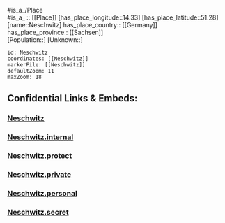 ﻿---
location: [51.28,14.33] 
mapzoom: [7,12] 
mapmarker: city 
type: City
tags:
- geo/City


SpocWebEntityId: 32782
isDeleted: false
confidential: public

---
#is_a_/Place  
#is_a_ :: [[Place]] 
[has_place_longitude::14.33] 
[has_place_latitude::51.28] 
[name::Neschwitz] 
has_place_country:: [[Germany]]  
has_place_province:: [[Sachsen]]  
[Population::] 
[Unknown::] 


```leaflet
id: Neschwitz
coordinates: [[Neschwitz]] 
markerFile: [[Neschwitz]] 
defaultZoom: 11 
maxZoom: 18
```


## Confidential Links & Embeds: 

### [Neschwitz](/_public/Earth/Continent/Europe/Europe~Central/Germany/Germany~East/Sachsen/counties~Sachsen/Bautzen/cities~Bautzen/Neschwitz.md) 

### [Neschwitz.internal](/_internal/Earth/Continent/Europe/Europe~Central/Germany/Germany~East/Sachsen/counties~Sachsen/Bautzen/cities~Bautzen/Neschwitz.internal.md) 

### [Neschwitz.protect](/_protect/Earth/Continent/Europe/Europe~Central/Germany/Germany~East/Sachsen/counties~Sachsen/Bautzen/cities~Bautzen/Neschwitz.protect.md) 

### [Neschwitz.private](/_private/Earth/Continent/Europe/Europe~Central/Germany/Germany~East/Sachsen/counties~Sachsen/Bautzen/cities~Bautzen/Neschwitz.private.md) 

### [Neschwitz.personal](/_personal/Earth/Continent/Europe/Europe~Central/Germany/Germany~East/Sachsen/counties~Sachsen/Bautzen/cities~Bautzen/Neschwitz.personal.md) 

### [Neschwitz.secret](/_secret/Earth/Continent/Europe/Europe~Central/Germany/Germany~East/Sachsen/counties~Sachsen/Bautzen/cities~Bautzen/Neschwitz.secret.md) 
